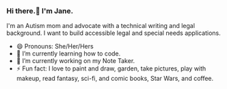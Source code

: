 ### Hi there.👋 I'm Jane.

I'm an Autism mom and advocate with a technical writing and legal background. I want to build accessible legal and special needs applications.

- 😄 Pronouns: She/Her/Hers
- 🌱 I’m currently learning how to code.
- 🔭 I’m currently working on my Note Taker.
- ⚡  Fun fact: I love to paint and draw, garden, take pictures, play with makeup, read fantasy, sci-fi, and comic books, Star Wars, and coffee.


<!--
**jbtiglao/jbtiglao** is a ✨ _special_ ✨ repository because its `README.md` (this file) appears on your GitHub profile.

Here are some ideas to get you started:


- 🌱 I’m currently learning ...
- 👯 I’m looking to collaborate on ...
- 🤔 I’m looking for help with ...
- 💬 Ask me about ...
- 📫 How to reach me: ...
- 😄 Pronouns: ...
- ⚡ Fun fact: ...
-->
